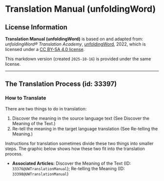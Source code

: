 # Translation Manual (unfoldingWord)

## License Information

**Translation Manual (unfoldingWord)** is based on and adapted from: _unfoldingWord® Translation Academy_, [unfoldingWord](https://unfoldingword.org/utw), 2022, which is licensed under a [CC BY-SA 4.0 license](https://creativecommons.org/licenses/by-sa/4.0/legalcode.en).

This markdown version (created `2025-10-16`) is provided under the same license.



--------------------------------

## The Translation Process (id: 33397)

### How to Translate

There are two things to do in translation:

1. Discover the meaning in the source language text (See Discover the Meaning of the Text.)
2. Re\-tell the meaning in the target language translation (See Re\-telling the Meaning.)

Instructions for translation sometimes divide these two things into smaller steps. The graphic below shows how these two fit into the translation process.

* **Associated Articles:** Discover the Meaning of the Text (ID: `33376@UWTranslationManual`); Re-telling the Meaning (ID: `33398@UWTranslationManual`)

